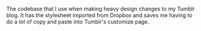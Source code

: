 The codebase that I use when making heavy design changes to my Tumblr blog. It has the stylesheet imported from Dropbox and saves me having to do a *lot* of copy and paste into Tumblr's customize page.